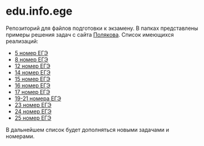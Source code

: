 # edu.info.ege
Репозиторий для файлов подготовки к экзамену.
В папках представлены примеры решения задач с сайта [Полякова](https://kpolyakov.spb.ru/school/ege.htm).
Список имеющихся реализаций:
- [5 номер ЕГЭ](https://github.com/Dark-Fallen/edu.info.ege/tree/main/Python%20EGE/5%20EGE)
- [8 номер ЕГЭ](https://github.com/Dark-Fallen/edu.info.ege/tree/main/Python%20EGE/8%20EGE)
- [12 номер ЕГЭ](https://github.com/Dark-Fallen/edu.info.ege/tree/main/Python%20EGE/12%20EGE)
- [14 номер ЕГЭ](https://github.com/Dark-Fallen/edu.info.ege/tree/main/Python%20EGE/14%20EGE)
- [15 номер ЕГЭ](https://github.com/Dark-Fallen/edu.info.ege/tree/main/Python%20EGE/15%20EGE)
- [16 номер ЕГЭ](https://github.com/Dark-Fallen/edu.info.ege/tree/main/Python%20EGE/16%20EGE)
- [17 номер ЕГЭ](https://github.com/Dark-Fallen/edu.info.ege/tree/main/Python%20EGE/17%20EGE)
- [19-21 номера ЕГЭ](https://github.com/Dark-Fallen/edu.info.ege/tree/main/Python%20EGE/19-21)
- [23 номер ЕГЭ](https://github.com/Dark-Fallen/edu.info.ege/tree/main/Python%20EGE/23%20EGE)
- [24 номер ЕГЭ](https://github.com/Dark-Fallen/edu.info.ege/tree/main/Python%20EGE/24%20EGE)
- [25 номер ЕГЭ](https://github.com/Dark-Fallen/edu.info.ege/tree/main/Python%20EGE/25%20EGE)

В дальнейшем список будет дополняться новыми задачами и номерами.
